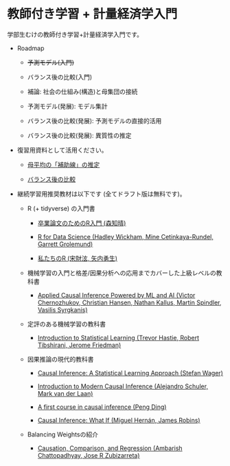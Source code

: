# 教師付き学習 + 計量経済学入門


学部生むけの教師付き学習+計量経済学入門です。

- Roadmap

    - ~~予測モデル(入門)~~
    
    - バランス後の比較(入門)
    
    - 補論: 社会の仕組み(構造)と母集団の接続

    - 予測モデル(発展): モデル集計
    
    - バランス後の比較(発展): 予測モデルの直接的活用
    
    - バランス後の比較(発展): 異質性の推定


- 復習用資料として活用ください。

    - [母平均の「補助線」の推定](https://github.com/tetokawata/NoteBLP)
    
    - [バランス後の比較](https://github.com/tetokawata/NoteBalance)

- 継続学習用推奨教材は以下です (全てドラフト版は無料です)。

    - R (+ tidyverse) の入門書
    
        - [卒業論文のためのR入門 (森知晴)](https://tomoecon.github.io/R_for_graduate_thesis/)
    
        - [R for Data Science (Hadley Wickham, Mine Cetinkaya-Rundel, Garrett Grolemund)](https://r4ds.hadley.nz/)
        
        - [私たちのR (宋財泫, 矢内勇生)](https://www.jaysong.net/RBook/)
        
    - 機械学習の入門と格差/因果分析への応用までカバーした上級レベルの教科書

        - [Applied Causal Inference Powered by ML and AI (Victor Chernozhukov, Christian Hansen, Nathan Kallus, Martin Spindler, Vasilis Syrgkanis)](https://causalml-book.org/)

    - 定評のある機械学習の教科書

        - [Introduction to Statistical Learning (Trevor Hastie, Robert Tibshirani, Jerome Friedman)](https://www.statlearning.com/)

    - 因果推論の現代的教科書

        - [Causal Inference: A Statistical Learning Approach (Stefan Wager)](https://web.stanford.edu/~swager/causal_inf_book.pdf)
        
        - [Introduction to Modern Causal Inference (Alejandro Schuler, Mark van der Laan)](https://alejandroschuler.github.io/mci/introduction-to-modern-causal-inference.html)
    
        - [A first course in causal inference (Peng Ding)](https://arxiv.org/abs/2305.18793)
        
        - [Causal Inference: What If (Miguel Hernán, James Robins)](https://www.hsph.harvard.edu/miguel-hernan/causal-inference-book/)
    
    - Balancing Weightsの紹介
    
        - [Causation, Comparison, and Regression (Ambarish Chattopadhyay, Jose R Zubizarreta)](https://hdsr.mitpress.mit.edu/pub/1ybwbmlw/release/2)
    
    
    
        